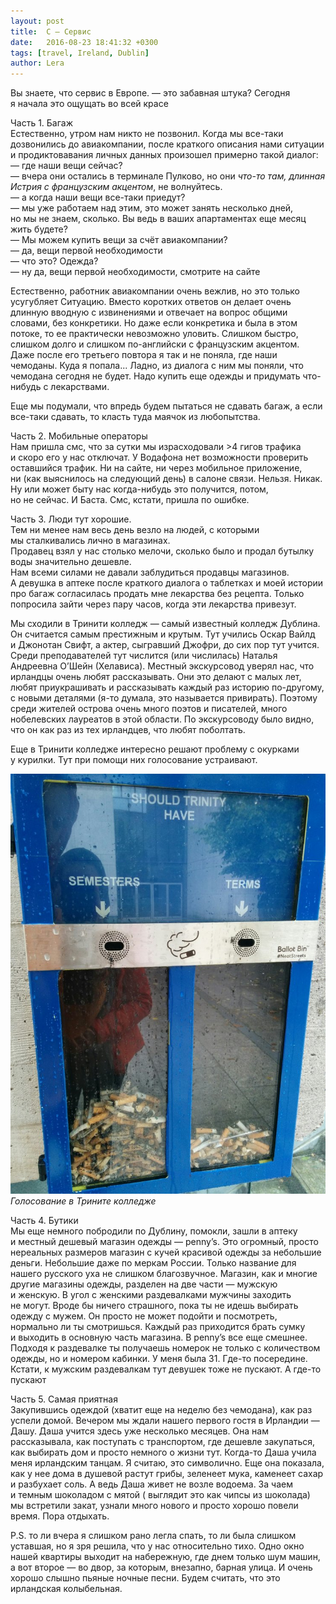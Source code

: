 ```yaml
---
layout: post
title:  С — Сервис
date:   2016-08-23 18:41:32 +0300
tags: [travel, Ireland, Dublin]
author: Lera
---
```


Вы&nbsp;знаете, что сервис в&nbsp;Европе. &mdash;&nbsp;это забавная штука? Сегодня я&nbsp;начала это ощущать во&nbsp;всей красе

Часть&nbsp;1. Багаж  
Естественно, утром нам никто не&nbsp;позвонил. Когда мы&nbsp;все-таки дозвонились до&nbsp;авиакомпании, после краткого описания нами ситуации и&nbsp;продиктовавания личных данных произошел примерно такой диалог:  
&mdash;&nbsp;где наши вещи сейчас?  
&mdash;&nbsp;вчера они остались в&nbsp;терминале Пулково, но&nbsp;они *что-то там, длинная Истрия с&nbsp;французским акцентом*, не&nbsp;волнуйтесь.  
&mdash;&nbsp;а&nbsp;когда наши вещи все-таки приедут?   
&mdash;&nbsp;мы&nbsp;уже работаем над этим, это может занять несколько  дней, но&nbsp;мы&nbsp;не&nbsp;знаем, сколько. Вы&nbsp;ведь в&nbsp;ваших апартаментах еще месяц жить будете?  
&mdash;&nbsp;Мы&nbsp;можем купить вещи за&nbsp;счёт авиакомпании?  
&mdash;&nbsp;да, вещи первой необходимости  
&mdash;&nbsp;что это? Одежда?  
&mdash;&nbsp;ну&nbsp;да, вещи первой необходимости, смотрите на&nbsp;сайте  

Естественно, работник авиакомпании очень вежлив, но&nbsp;это только усугубляет Ситуацию. Вместо коротких ответов он&nbsp;делает очень длинную вводную с&nbsp;извинениями и&nbsp;отвечает на&nbsp;вопрос общими словами, без конкретики. Но&nbsp;даже если конкретика и&nbsp;была в&nbsp;этом потоке, то&nbsp;ее&nbsp;практически невозможно уловить. Слишком быстро, слишком долго и&nbsp;слишком по-английски с&nbsp;французским акцентом. Даже после его третьего повтора я&nbsp;так и&nbsp;не&nbsp;поняла, где наши чемоданы. Куда я&nbsp;попала... Ладно, из&nbsp;диалога с&nbsp;ним мы&nbsp;поняли, что чемодана сегодня не&nbsp;будет. Надо купить еще одежды и&nbsp;придумать что-нибудь с&nbsp;лекарствами.

Еще мы&nbsp;подумали, что впредь будем пытаться не&nbsp;сдавать багаж, а&nbsp;если все-таки сдавать, то&nbsp;класть туда маячок из&nbsp;любопытства.

Часть&nbsp;2. Мобильные операторы  
Нам пришла смс, что за&nbsp;сутки мы&nbsp;израсходовали &gt;4 гигов трафика и&nbsp;скоро его у&nbsp;нас отключат. У&nbsp;Водафона нет возможности проверить оставшийся трафик. Ни&nbsp;на&nbsp;сайте, ни&nbsp;через мобильное приложение, ни&nbsp;(как выяснилось на&nbsp;следующий день) в&nbsp;салоне связи. Нельзя. Никак. Ну&nbsp;или может быту нас когда-нибудь это получится, потом, но&nbsp;не&nbsp;сейчас. И&nbsp;Баста.
Смс, кстати, пришла по&nbsp;ошибке.

Часть&nbsp;3. Люди тут хорошие.  
Тем ни&nbsp;менее нам весь день везло на&nbsp;людей, с&nbsp;которыми мы&nbsp;сталкивались лично в&nbsp;магазинах.  
Продавец взял у&nbsp;нас столько мелочи, сколько было и&nbsp;продал бутылку воды значительно дешевле.  
Нам всеми силами не&nbsp;давали заблудиться продавцы магазинов.
А&nbsp;девушка в&nbsp;аптеке после краткого диалога о&nbsp;таблетках и&nbsp;моей истории про багаж согласилась продать мне лекарства без рецепта. Только попросила зайти через пару часов, когда эти лекарства привезут.

Мы&nbsp;сходили в&nbsp;Тринити колледж&nbsp;&mdash; самый известный колледж Дублина. Он&nbsp;считается самым престижным и&nbsp;крутым. Тут учились Оскар Вайлд и&nbsp;Джонотан Свифт, а&nbsp;актер, сыгравший Джофри, до&nbsp;сих пор тут учится. Среди преподавателей тут числится (или числилась) Наталья Андреевна О&rsquo;Шейн (Хелависа). 
Местный экскурсовод уверял нас, что ирландцы очень любят рассказывать. Они это делают с&nbsp;малых лет, любят приукрашивать и&nbsp;рассказывать каждый раз историю по-другому, с&nbsp;новыми деталями (я-то думала, это называется привирать). Поэтому среди жителей острова очень много поэтов и&nbsp;писателей, много нобелевских лауреатов в&nbsp;этой области. По&nbsp;экскурсоводу было видно, что он&nbsp;как раз из&nbsp;тех ирландцев, что любят поболтать.

Еще в&nbsp;Тринити колледже интересно решают проблему с&nbsp;окурками у&nbsp;курилки. Тут при помощи них голосование устраивают.

![Голосование в Трините колледже](/assets/ireland/trinity_voutes.jpg)
*Голосование в Трините колледже*

Часть&nbsp;4. Бутики  
Мы&nbsp;еще немного побродили по&nbsp;Дублину, помокли, зашли в&nbsp;аптеку и&nbsp;местный дешевый магазин одежды&nbsp;&mdash; penny&rsquo;s. Это огромный, просто нереальных размеров магазин с&nbsp;кучей красивой одежды за&nbsp;небольшие деньги. Небольшие даже по&nbsp;меркам России. Только название для нашего русского уха не&nbsp;слишком благозвучное. Магазин, как и&nbsp;многие другие магазины одежды, разделен на&nbsp;две части&nbsp;&mdash; мужскую и&nbsp;женскую. В&nbsp;угол с&nbsp;женскими раздевалками мужчины заходить не&nbsp;могут. Вроде&nbsp;бы ничего страшного, пока ты&nbsp;не&nbsp;идешь выбирать одежду с&nbsp;мужем. Он&nbsp;просто не&nbsp;может подойти и&nbsp;посмотреть, нормально&nbsp;ли ты&nbsp;смотришься. Каждый раз приходится брать сумку и&nbsp;выходить в&nbsp;основную часть магазина. 
В&nbsp;penny&rsquo;s все еще смешнее. Подходя к&nbsp;раздевалке ты&nbsp;получаешь номерок не&nbsp;только с&nbsp;количеством одежды, но&nbsp;и&nbsp;номером кабинки. У&nbsp;меня была 31. Где-то посередине. Кстати, к&nbsp;мужским раздевалкам тут девушек тоже не&nbsp;пускают. А&nbsp;где-то пускают

Часть&nbsp;5. Самая приятная  
Закупившись одеждой (хватит еще на&nbsp;неделю без чемодана), как раз успели домой. Вечером мы&nbsp;ждали нашего первого гостя в&nbsp;Ирландии&nbsp;&mdash; Дашу. Даша учится здесь уже несколько месяцев. Она нам рассказывала, как поступать с&nbsp;транспортом, где дешевле закупаться, как выбирать дом и&nbsp;просто немного о&nbsp;жизни тут. Когда-то Даша учила меня ирландским танцам. Я&nbsp;считаю, это символично. Еще она показала, как у&nbsp;нее дома в&nbsp;душевой растут грибы, зеленеет мука, каменеет сахар и&nbsp;разбухает соль. А&nbsp;ведь Даша живет не&nbsp;возле водоема. За&nbsp;чаем и&nbsp;темным шоколадом с&nbsp;мятой ( выглядит это как чипсы из&nbsp;шоколада) мы&nbsp;встретили закат, узнали много нового и&nbsp;просто хорошо повели время. Пора отдыхать.


P.S. то&nbsp;ли вчера я&nbsp;слишком рано легла спать, то&nbsp;ли была слишком уставшая, но&nbsp;я&nbsp;зря решила, что у&nbsp;нас относительно тихо. Одно окно нашей квартиры выходит на&nbsp;набережную, где днем только шум машин, а&nbsp;вот второе&nbsp;&mdash; во&nbsp;двор, за&nbsp;которым, внезапно, барная улица. И&nbsp;очень хорошо слышно пьяные ночные песни. Будем считать, что это ирландская колыбельная.